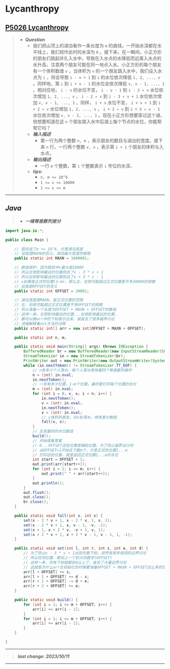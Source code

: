 # Lycanthropy

## [P5026 Lycanthropy](https://www.luogu.com.cn/problem/P5026)

> - ***Question***
>   - 我们把山顶上的湖泊看作一条长度为 `m` 的直线，一开始水深都在水平线上，我们视作此时的水深为 `0` 。接下来，在一瞬间，小正方形的朋友们跳起并扎入水中，导致在入水点的水降低而远离入水点的水升高，注意两个朋友可能在同一地点入水。小正方形的每个朋友有一个体积数值 `v` ，当体积为 `v` 的一个朋友跳入水中，我们设入水点为 `i` ，将会导致 `i - v + 1` 到 `i` 的水位依次降低 `1, 2, ..., v` 。同样地，第 `i` 到 `i + v - 1` 的水位会依次降低 `v, v - 1, ..., 1` 。相对应地， `i - v` 的水位不变， `i - v - 1` 到 `i - 2 ∗ v` 水位依次增加 `1, 2, ..., v` ， `i - 2 ∗ v` 到 `i - 3 ∗ v + 1` 水位依次增加 `v, v - 1, ..., 1` 。同样， `i + v` 水位不变， `i + v + 1` 到 `i + 2 ∗ v` 水位增加 `1, 2, ..., v` ， `i + 2 ∗ v` 到 `i + 3 ∗ v - 1` 水位依次增加 `v, v - 1, ..., 1` 。现在小正方形想要穿过这个湖，他想要知道在这 `n` 个朋友跳入水中后湖上每个节点的水位，你能帮帮它吗？
>   - ***输入描述***
>     - 第一行为两个整数 `n, m` ，表示朋友的数目与湖泊的宽度。接下来 `n` 行，一行两个整数 `v, x` ，表示第 `i + 1` 个朋友的体积与入水点。
>   - ***输出描述***
>     - 一行 `m` 个整数，第 `i` 个整数表示 `i` 号位的水深。
>   - ***tips:***
>     - `n, m <= 10^6`
>     - `1 <= v <= 10000`
>     - `1 <= x <= m`

---

## *Java*

> - ***一维等差数列差分***

```java
import java.io.*;

public class Main {

    // 题目说了m <= 10^6，代表湖泊宽度
    // 这就是MAXN的含义，湖泊最大宽度的极限
    public static int MAXN = 1000001;

    // 数值保护，因为题目中v最大是10000
    // 所以左侧影响最远的位置到达了x - 3 * v + 1
    // 所以右侧影响最远的位置到达了x + 3 * v - 1
    // x如果是正式的位置(1~m)，那么左、右侧可能超过正式位置差不多30000的规模
    // 这就是OFFSET的含义
    public static int OFFSET = 30001;

    // 湖泊宽度是MAXN，是正式位置的范围
    // 左、右侧可能超过正式位置差不多OFFSET的规模
    // 所以准备一个长度为OFFSET + MAXN + OFFSET的数组
    // 这样一来，左侧影响最远的位置...右侧影响最远的位置，
    // 都可以被arr中的下标表示出来，就省去了很多越界讨论
    // 详细解释看set方法的注释
    public static int[] arr = new int[OFFSET + MAXN + OFFSET];

    public static int n, m;

    public static void main(String[] args) throws IOException {
        BufferedReader br = new BufferedReader(new InputStreamReader(System.in));
        StreamTokenizer in = new StreamTokenizer(br);
        PrintWriter out = new PrintWriter(new OutputStreamWriter(System.out));
        while (in.nextToken() != StreamTokenizer.TT_EOF) {
            // n有多少个人落水，每个人落水意味着四个等差数列操作
            n = (int) in.nval;
            in.nextToken();
            // 一共有多少位置，1~m个位置，最终要打印每个位置的水位
            m = (int) in.nval;
            for (int i = 0, v, x; i < n; i++) {
                in.nextToken();
                v = (int) in.nval;
                in.nextToken();
                x = (int) in.nval;
                // v体积的朋友，在x处落水，修改差分数组
                fall(v, x);
            }
            // 生成最终的水位数组
            build();
            // 开始收集答案
            // 0...OFFSET这些位置是辅助位置，为了防止越界设计的
            // 从OFFSET+1开始往下数m个，才是正式的位置1...m
            // 打印这些位置，就是返回正式位置1...m的水位
            int start = OFFSET + 1;
            out.print(arr[start++]);
            for (int i = 2; i <= m; i++) {
                out.print(" " + arr[start++]);
            }
            out.println();
        }
        out.flush();
        out.close();
        br.close();
    }

    public static void fall(int v, int x) {
        set(x - 3 * v + 1, x - 2 * v, 1, v, 1);
        set(x - 2 * v + 1, x, v - 1, -v, -1);
        set(x + 1, x + 2 * v, -v + 1, v, 1);
        set(x + 2 * v + 1, x + 3 * v - 1, v - 1, 1, -1);
    }

    public static void set(int l, int r, int s, int e, int d) {
        // 为了防止x - 3 * v + 1出现负数下标，进而有很多很烦的边界讨论
        // 所以任何位置，都加上一个较大的数字(OFFSET)
        // 这样一来，所有下标就都在0以上了，省去了大量边界讨论
        // 这就是为什么arr在初始化的时候要准备OFFSET + MAXN + OFFSET这么多的空间
        arr[l + OFFSET] += s;
        arr[l + 1 + OFFSET] += d - s;
        arr[r + 1 + OFFSET] -= d + e;
        arr[r + 2 + OFFSET] += e;
    }

    public static void build() {
        for (int i = 1; i <= m + OFFSET; i++) {
            arr[i] += arr[i - 1];
        }
        for (int i = 1; i <= m + OFFSET; i++) {
            arr[i] += arr[i - 1];
        }
    }

}
```

---

> ***last change: 2023/10/11***

---

